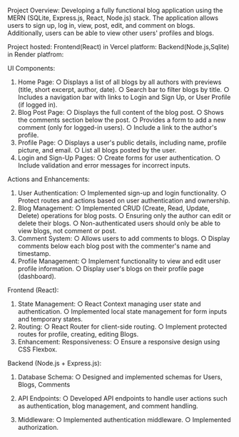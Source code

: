 Project Overview:
    Developing a fully functional blog application using the MERN (SQLite, Express.js,
React, Node.js) stack. The application allows users to sign up, log in, view, post, edit, and
comment on blogs. Additionally, users can be able to view other users' profiles and blogs.

Project hosted:
  Frontend(React) in Vercel platform: 
  Backend(Node.js,Sqlite) in Render platfrom: 

UI Components:
  1. Home Page:
    ○ Displays a list of all blogs by all authors with previews (title, short excerpt, author,
    date).
    ○ Search bar to filter blogs by title.
    ○ Includes a navigation bar with links to Login and Sign Up, or User Profile (if logged
    in).
  2. Blog Post Page:
    ○ Displays the full content of the blog post.
    ○ Shows the comments section below the post.
    ○ Provides a form to add a new comment (only for logged-in users).
    ○ Include a link to the author's profile.
  3. Profile Page:
    ○ Displays a user's public details, including name, profile picture, and email.
    ○ List all blogs posted by the user.
  4. Login and Sign-Up Pages:
    ○ Create forms for user authentication.
    ○ Include validation and error messages for incorrect inputs.

Actions and Enhancements:
  1. User Authentication:
    ○ Implemented sign-up and login functionality.
    ○ Protect routes and actions based on user authentication and ownership.
  2. Blog Management:
    ○ Implemented CRUD (Create, Read, Update, Delete) operations for blog posts.
    ○ Ensuring only the author can edit or delete their blogs.
    ○ Non-authenticated users should only be able to view blogs, not comment or post.
  3. Comment System:
    ○ Allows users to add comments to blogs.
    ○ Display comments below each blog post with the commenter's name and
  timestamp.
  4. Profile Management:
    ○ Implement functionality to view and edit user profile information.
    ○ Display user's blogs on their profile page (dashboard).

Frontend (React):
1. State Management:
○  React Context managing user state and authentication.
○ Implemented local state management for form inputs and temporary states.
2. Routing:
○ React Router for client-side routing.
○ Implement protected routes for profile, creating, editing Blogs.
3. Enhancement: Responsiveness:
○ Ensure a responsive design using CSS Flexbox.

Backend (Node.js + Express.js):
1. Database Schema:
○ Designed and implemented schemas for Users, Blogs, Comments

2. API Endpoints:
○ Developed API endpoints to handle user actions such as authentication, blog
management, and comment handling.

3. Middleware:
○ Implemented authentication middleware.
○ Implemented authorization.
